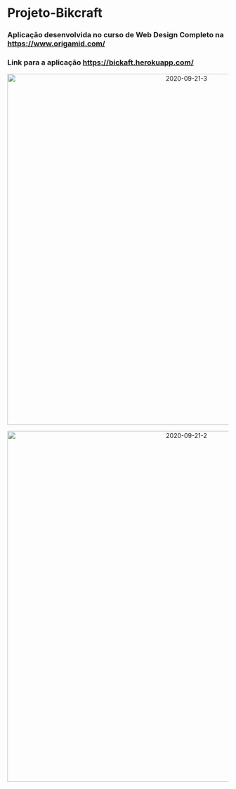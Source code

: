 # Projeto-Bikcraft

### Aplicação desenvolvida no curso de Web Design Completo na <https://www.origamid.com/>

### Link para a aplicação <https://bickaft.herokuapp.com/>

<p align="center">
    <img src="https://i.ibb.co/1Gw01Xc/2020-09-21-3.png" 
    alt="2020-09-21-3" border="0" width="800">
</p>

<p align="center">
    <img src="https://i.ibb.co/kg0YJY1/2020-09-21-2.png" 
    alt="2020-09-21-2" border="0" width="800">
</p>
